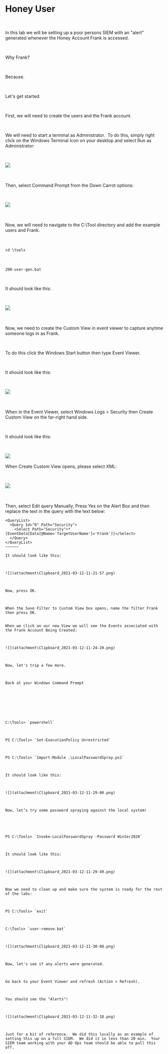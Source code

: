  

# Honey User 

  

In this lab we will be setting up a poor persons SIEM with an "alert" generated whenever the Honey Account Frank is accessed. 

  

Why Frank? 

  

Because. 

  

Let's get started. 

  

First, we will need to create the users and the Frank account. 

  

We will need to start a terminal as Administrator.  To do this, simply right click on the Windows Terminal Icon on your desktop and select Run as Administrator: 

  

![](attachment\Clipboard_2021-03-12-11-06-15.png) 

  

Then, select Command Prompt from the Down Carrot options: 

  

![](attachment\Clipboard_2021-03-12-11-13-35.png) 

  

Now, we will need to navigate to the C:\Tool directory and add the example users and Frank. 

  

`cd \tools` 

  

`200-user-gen.bat` 

  

It should look like this: 

  

![](attachment\Clipboard_2021-03-12-11-15-23.png) 

  

Now, we need to create the Custom View in event viewer to capture anytime someone logs in as Frank. 

  

To do this click the Windows Start button then type Event Viewer. 

  

It should look like this: 

  

![](attachment\Clipboard_2021-03-12-11-16-35.png) 

  

When in the Event Viewer, select Windows Logs > Security then Create Custom View on the far-right hand side. 

  

It should look like this: 

  

![](attachment\Clipboard_2021-03-12-11-18-15.png) 

When Create Custom View opens, please select XML: 

  

![](attachment\Clipboard_2021-03-12-11-19-02.png) 

  

Then, select Edit query Manually, Press Yes on the Alert Box and then replace the text in the query with the text below: 

~~~~~~ 
<QueryList>
  <Query Id="0" Path="Security">
    <Select Path="Security">* [EventData[Data[@Name='TargetUserName']='Frank']]</Select>
  </Query>
</QueryList>
~~~~~~ 

It should look like this: 

  

![](attachment\Clipboard_2021-03-12-11-21-57.png) 

  

Now, press OK. 

  

When the Save Filter to Custom View box opens, name the filter Frank then press OK. 


When we click on our new View we will see the Events associated with the Frank Account Being Created: 

  

![](attachment\Clipboard_2021-03-12-11-24-20.png) 

  

Now, let's trip a few more. 

  

Back at your Windows Command Prompt 

  

  


  

C:\Tools> `powershell` 

  

PS C:\Tools> `Set-ExecutionPolicy Unrestricted` 

  

PS C:\Tools> `Import-Module .\LocalPasswordSpray.ps1` 

  

It should look like this: 

  

![](attachment\Clipboard_2021-03-12-11-29-00.png) 

  

Now, let’s try some password spraying against the local system! 

  

  

PS C:\Tools> `Invoke-LocalPasswordSpray -Password Winter2020` 

  

It should look like this: 

  

![](attachment\Clipboard_2021-03-12-11-29-49.png) 

  

Now we need to clean up and make sure the system is ready for the rest of the labs: 

  

PS C:\Tools> `exit` 

  

C:\Tools> `user-remove.bat` 

  

![](attachment\Clipboard_2021-03-12-11-30-08.png) 

  

Now, let's see if any alerts were generated. 

  

Go back to your Event Viewer and refresh (Action > Refresh). 

  

You should see the "Alerts"! 

  

![](attachment\Clipboard_2021-03-12-11-32-18.png) 

  

Just for a bit of reference.  We did this locally as an example of setting this up on a full SIEM.  We did it in less than 20 min.  Your SIEM team working with your AD Ops team should be able to pull this off. 

  

 

 
